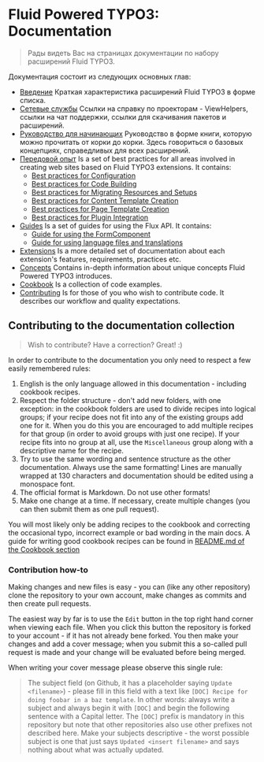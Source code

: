 Fluid Powered TYPO3: Documentation
==================================

> Рады видеть Вас на страницах документации по набору расширений Fluid TYPO3.

Документация состоит из следующих основных глав:

* [Введение](Introduction.md)
  Краткая характеристика расширений Fluid TYPO3 в форме списка.
* [Сетевые службы](OnlineServices.md)
  Ссылки на справку по проекторам - ViewHelpers, ссылки на чат поддержки, ссылки для скачивания пакетов и расширений.
* [Руководство для начинающих](BeginnersGuide.md)
  Руководство в форме книги, которую можно прочитать от корки до корки. Здесь говориться о базовых концепциях, справедливых для всех расширений.
* [Передовой опыт](BestPractice/)
  Is a set of best practices for all areas involved in creating web sites based on Fluid TYPO3 extensions. It contains:
  * [Best practices for Configuration](BestPractice/Configuration.md)
  * [Best practices for Code Building](BestPractice/CodeBuilding.md)
  * [Best practices for Migrating Resources and Setups](BestPractice/Migration.md)
  * [Best practices for Content Template Creation](BestPractice/Content.md)
  * [Best practices for Page Template Creation](BestPractice/Pages.md)
  * [Best practices for Plugin Integration](BestPractice/Plugins.md)
* [Guides](Guides/)
  Is a set of guides for using the Flux API. It contains:
  * [Guide for using the FormComponent](Guides/FormComponent.md)
  * [Guide for using language files and translations](Guides/WorkingWithLocallang.md)
* [Extensions](Extensions.md)
  Is a more detailed set of documentation about each extension's features, requirements, practices etc.
* [Concepts](Concepts/)
  Contains in-depth information about unique concepts Fluid Powered TYPO3 introduces.
* [Cookbook](Cookbook/)
  Is a collection of code examples.
* [Contributing](Contributing/)
  Is for those of you who wish to contribute code. It describes our workflow and quality expectations.

## Contributing to the documentation collection

> Wish to contribute? Have a correction? Great! :)

In order to contribute to the documentation you only need to respect a few easily remembered rules:

1. English is the only language allowed in this documentation - including cookbook recipes.
2. Respect the folder structure - don't add new folders, with one exception: in the cookbook folders are used to divide recipes
   into logical groups; if your recipe does not fit into any of the existing groups add one for it. When you do this you are
   encouraged to add multiple recipes for that group (in order to avoid groups with just one recipe). If your recipe fits into no
   group at all, use the `Miscellaneous` group along with a descriptive name for the recipe.
3. Try to use the same wording and sentence structure as the other documentation. Always use the same formatting! Lines are
   manually wrapped at 130 characters and documentation should be edited using a monospace font.
4. The official format is Markdown. Do not use other formats!
5. Make one change at a time. If necessary, create multiple changes (you can then submit them as one pull request).

You will most likely only be adding recipes to the cookbook and correcting the occasional typo, incorrect example or bad wording
in the main docs. A guide for writing good cookbook recipes can be found in [README.md of the Cookbook section](Cookbook/)

### Contribution how-to

Making changes and new files is easy - you can (like any other repository) clone the repository to your own account, make changes
as commits and then create pull requests.

The easiest way by far is to use the `Edit` button in the top right hand corner when viewing each file. When you click this button
the repository is forked to your account - if it has not already bene forked. You then make your changes and add a cover message;
when you submit this a so-called pull request is made and your change will be evaluated before being merged.

When writing your cover message please observe this single rule:

> The subject field (on Github, it has a placeholder saying `Update <filename>`) - please fill in this field with a text like
> `[DOC] Recipe for doing foobar in a baz template`. In other words: always write a subject and always begin it with `[DOC]` and
> begin the following sentence with a Capital letter. The `[DOC]` prefix is mandatory in this repository but note that other
> repositories also use other prefixes not described here. Make your subjects descriptive - the worst possible subject is one
> that just says `Updated <insert filename>` and says nothing about what was actually updated.
